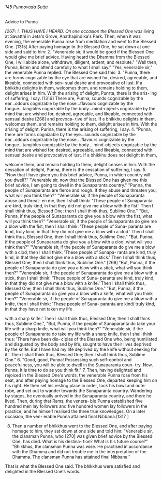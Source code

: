 ###### 145 Punnovada Sutta

 Advice to Punna

_[267\ 1. THUS HAVE I HEARD. On one occasion the Blessed One was_
living at Savatthi in Jeta's Grove, Anathapindika's Park. Then,
when it was evening, the venerable Punna rose from meditation
and went to the Blessed One. [1315] After paying homage to the
Blessed One, he sat down at one side and said to him:
2. "Venerable sir, it would be good if the Blessed One would
give me brief advice. Having heard the Dhamma from the Blessed
One, I will abide alone, withdrawn, diligent, ardent, and resolute."
"Well then, Punna, listen and attend carefully to what I shall say."
"Yes, venerable sir," the venerable Punna replied. The Blessed
One said this:
3. "Punna, there are forms cognizable by the eye that are
wished for, desired, agreeable, and likeable, connected with sen-
sual desire and provocative of lust. If a bhikkhu delights in
them, welcomes them, and remains holding to them, delight
arises in him. With the arising of delight, Punrta, there is the aris-
ing of suffering, I say. [1316] There are, Punna, sounds cognizable
by the ear...odours cognizable by the nose...flavours cognizable
by the tongue...tangibles cognizable by the body...mind-objects
cognizable by the mind that are wished for, desired, agreeable,
and likeable, connected with sensual desire [268] and provoca-
tive of lust. If a bhikkhu delights in them, welcomes them, and
remains holding to them, delight arises in him. With the arising
of delight, Purina, there is the arising of suffering, I say.
4. "Punna, there are forms cognizable by the eye...sounds
cognizable by the ear...odours cognizable by the nose.. .flavours
cognizable by the tongue...tangibles cognizable by the body...
mind-objects cognizable by the mind that are wished for,
desired, agreeable, and likeable, connected with sensual desire
and provocative of lust. If a bhikkhu does not delight in them,

welcome them, and remain holding to them, delight ceases in
him. With the cessation of delight, Punna, there is the cessation
of suffering, I say.
5. "Now that I have given you this brief advice, Punna, in
which country will you dwell?"
"Venerable sir, now that the Blessed One has given me this
brief advice, I am going to dwell in the Sunaparanta country."
"Punna, the people of Sunaparanta are fierce and rough. If
they abuse and threaten you, what will you think then?"
"Venerable sir, if the people of Sunaparanta abuse and threat-
en me, then I shall think: "These people of Sunaparanta are kind,
truly kind, in that they did not give me a blow with the fist.'
Then I shall think thus, Blessed One; then I shall think thus,
Sublime One."
"But, Punna, if the people of Sunaparanta do give you a blow
with the fist, what will you think then?"
"Venerable sir, if the people of Sunaparanta do give me a
blow with the fist, then I shall think: 'These people of Suna-
paranta are kind, truly kind, in that they did not give me a blow
with a clod.' Then I shall think thus, Blessed One; then I shall
think thus, Sublime One."
"But, Punna, if the people of Sunaparanta do give you a blow
with a clod, what will you think then?"
"Venerable sir, if the people of Sunaparanta do give me a
blow with a clod, then I shall think: 'These people of Sunapa-
ranta are kind, truly kind, in that they did not give me a blow
with a stick.' Then I shall think thus, Blessed One; then I shall
think thus, Sublime One." [269]
"But, Punna, if the people of Sunaparanta do give you a blow
with a stick, what will you think then?"
"Venerable sir, if the people of Sunaparanta do give me a
blow with a stick, then I shall think: 'These people of Suna-
paranta are kind, truly kind, in that they did not give me a blow
with a knife.' Then I shall think thus, Blessed One; then I shall
think thus, Sublime One."
"But, Punna, if the people of Sunaparanta do give you a blow
with a knife, what will you think then?"
"Venerable sir, if the people of Sunaparanta do give me a
blow with a knife, then I shall think: 'These people of Suna-
paranta are kind/ truly kind, in that they have not taken my life

with a sharp knife.' Then I shall think thus, Blessed One; then I
shall think thus, Sublime One.",
"But, Punna, if the people of Sunaparanta do take your life
with a sharp knife, what will you think then?"
"Venerable sir, if the people of Sunaparanta do take my life
with a sharp knife, then I shall think thus: 'There have been dis-
ciples of the Blessed One who, being humiliated and disgusted
by the body and by life, sought to have their lives deprived by
the knife. But I have had my life deprived by the knife without
seeking for it.' Then I shall think thus, Blessed One; then I shall
think thus, Sublime One."
6. "Good, good, Punna! Possessing such self-control and
peacefulness, you will be able to dwell in the Sunaparanta coun-
try. Now, Punna, it is time to do as you think fit."
7. Then, having delighted and rejoiced in the Blessed One's
words, the venerable Punna rose from his seat, and after paying
homage to the Blessed One, departed keeping him on his right.
He then set his resting place in order, took his bowl and outer
robe, and set out to wander towards the Sunaparanta country.
Wandering by stages, he eventually arrived in the Sunaparanta
country, and there he lived. Then, during that Rams, the venera-
ble Punna established five hundred men lay followers and five
hundred women lay followers in the practice, and he himself
realised the three true knowledges. On a later occasion, the ven-
erable Punna attained final Nibbana.[1317 ]

8. Then a number of bhikkhus went to the Blessed One, and
after paying homage to him, they sat down at one side and told
him: "Venerable sir, the clansman Punna, who [270] was given
brief advice by the Blessed One, has died. What is his destina-
tion? What is his future course?"
"Bhikkhus, the clansman Punna was wise. He practised in
accordance with the Dhamma and did not trouble me in the
interpretation of the Dhamma. The clansman Punna has
attained final Nibbana."

That is what the Blessed One said. The bhikkhus were satisfied
and delighted in the Blessed One's words.
